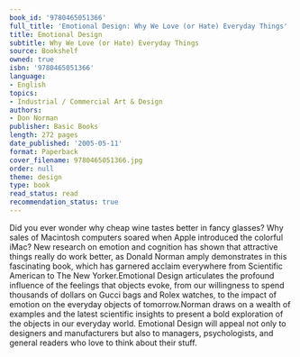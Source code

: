 ```yaml
---
book_id: '9780465051366'
full_title: 'Emotional Design: Why We Love (or Hate) Everyday Things'
title: Emotional Design
subtitle: Why We Love (or Hate) Everyday Things
source: Bookshelf
owned: true
isbn: '9780465051366'
language:
- English
topics:
- Industrial / Commercial Art & Design
authors:
- Don Norman
publisher: Basic Books
length: 272 pages
date_published: '2005-05-11'
format: Paperback
cover_filename: 9780465051366.jpg
order: null
theme: design
type: book
read_status: read
recommendation_status: true
---
```

Did you ever wonder why cheap wine tastes better in fancy glasses? Why sales of Macintosh computers soared when Apple introduced the colorful iMac? New research on emotion and cognition has shown that attractive things really do work better, as Donald Norman amply demonstrates in this fascinating book, which has garnered acclaim everywhere from Scientific American to The New Yorker.Emotional Design articulates the profound influence of the feelings that objects evoke, from our willingness to spend thousands of dollars on Gucci bags and Rolex watches, to the impact of emotion on the everyday objects of tomorrow.Norman draws on a wealth of examples and the latest scientific insights to present a bold exploration of the objects in our everyday world. Emotional Design will appeal not only to designers and manufacturers but also to managers, psychologists, and general readers who love to think about their stuff.
